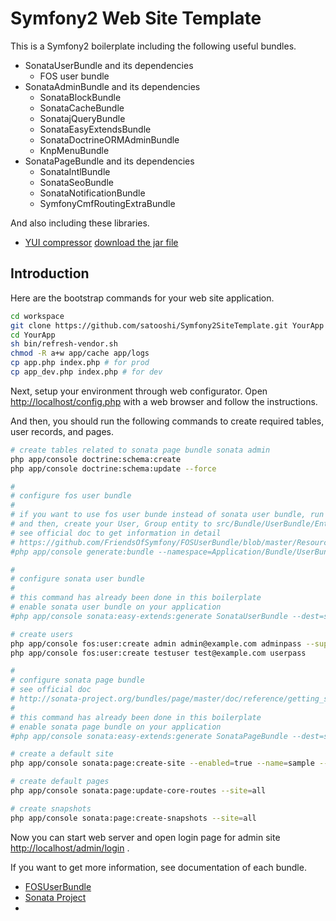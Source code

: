 Symfony2 Web Site Template
=================
This is a Symfony2 boilerplate including the following useful bundles. 

* SonataUserBundle and its dependencies
    * FOS user bundle
* SonataAdminBundle and its dependencies
    * SonataBlockBundle
    * SonataCacheBundle
    * SonatajQueryBundle
    * SonataEasyExtendsBundle
    * SonataDoctrineORMAdminBundle
    * KnpMenuBundle
* SonataPageBundle and its dependencies
    * SonataIntlBundle
    * SonataSeoBundle
    * SonataNotificationBundle
    * SymfonyCmfRoutingExtraBundle

And also including these libraries.

* [YUI compressor](http://developer.yahoo.com/yui/compressor/) [download the jar file](http://yuilibrary.com/projects/yuicompressor/)


## Introduction

Here are the bootstrap commands for your web site application. 

```sh
cd workspace
git clone https://github.com/satooshi/Symfony2SiteTemplate.git YourApp
cd YourApp
sh bin/refresh-vendor.sh
chmod -R a+w app/cache app/logs
cp app.php index.php # for prod
cp app_dev.php index.php # for dev
```

Next, setup your environment through web configurator. Open [http://localhost/config.php](http://localhost/config.php) with a web browser and follow the instructions.

And then, you should run the following commands to create required tables, user records, and pages.

```sh
# create tables related to sonata page bundle sonata admin
php app/console doctrine:schema:create
php app/console doctrine:schema:update --force

#
# configure fos user bundle
#
# if you want to use fos user bunde instead of sonata user bundle, run this command
# and then, create your User, Group entity to src/Bundle/UserBundle/Entity/
# see official doc to get information in detail
# https://github.com/FriendsOfSymfony/FOSUserBundle/blob/master/Resources/doc/index.md
#php app/console generate:bundle --namespace=Application/Bundle/UserBundle --dir=src

#
# configure sonata user bundle
#
# this command has already been done in this boilerplate
# enable sonata user bundle on your application
#php app/console sonata:easy-extends:generate SonataUserBundle --dest=src

# create users
php app/console fos:user:create admin admin@example.com adminpass --super-admin
php app/console fos:user:create testuser test@example.com userpass

#
# configure sonata page bundle
# see official doc 
# http://sonata-project.org/bundles/page/master/doc/reference/getting_started.html
#
# this command has already been done in this boilerplate
# enable sonata page bundle on your application
#php app/console sonata:easy-extends:generate SonataPageBundle --dest=src

# create a default site
php app/console sonata:page:create-site --enabled=true --name=sample --locale=- --host=localhost --relativePath=/ --enabledFrom=now --enabledTo="+1 years" --default=1

# create default pages
php app/console sonata:page:update-core-routes --site=all

# create snapshots
php app/console sonata:page:create-snapshots --site=all
```

Now you can start web server and open login page for admin site [http://localhost/admin/login](http://localhost/admin/login) .

If you want to get more information, see documentation of each bundle.

* [FOSUserBundle](https://github.com/FriendsOfSymfony/FOSUserBundle)
* [Sonata Project](http://sonata-project.org/bundles/)
* 




